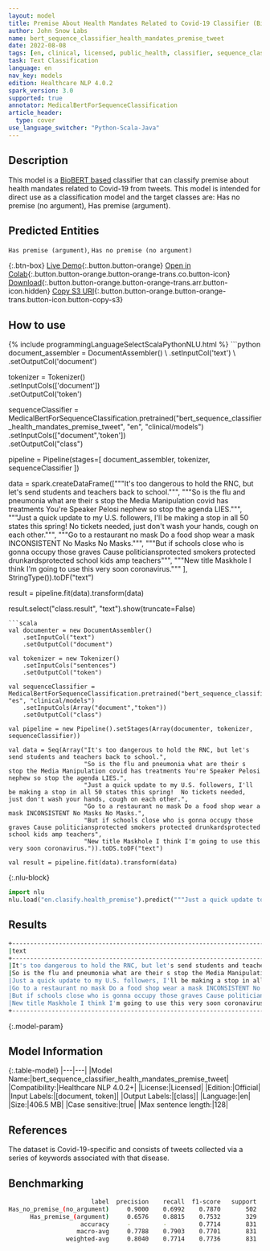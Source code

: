 ```yaml
---
layout: model
title: Premise About Health Mandates Related to Covid-19 Classifier (BioBERT)
author: John Snow Labs
name: bert_sequence_classifier_health_mandates_premise_tweet
date: 2022-08-08
tags: [en, clinical, licensed, public_health, classifier, sequence_classification, covid_19, tweet, premise, mandate]
task: Text Classification
language: en
nav_key: models
edition: Healthcare NLP 4.0.2
spark_version: 3.0
supported: true
annotator: MedicalBertForSequenceClassification
article_header:
  type: cover
use_language_switcher: "Python-Scala-Java"
---
```


## Description

This model is a [BioBERT based](https://github.com/dmis-lab/biobert) classifier that can classify premise about health mandates related to Covid-19 from tweets. 
This model is intended for direct use as a classification model and the target classes are: Has no premise (no argument), Has premise (argument).

## Predicted Entities

`Has premise (argument)`, `Has no premise (no argument)`

{:.btn-box}
[Live Demo](https://demo.johnsnowlabs.com/healthcare/PUBLIC_HEALTH_MANDATES/){:.button.button-orange}
[Open in Colab](https://colab.research.google.com/github/JohnSnowLabs/spark-nlp-workshop/blob/master/tutorials/streamlit_notebooks/healthcare/PUBLIC_HEALTH_MB4SC.ipynb){:.button.button-orange.button-orange-trans.co.button-icon}
[Download](https://s3.amazonaws.com/auxdata.johnsnowlabs.com/clinical/models/bert_sequence_classifier_health_mandates_premise_tweet_en_4.0.2_3.0_1659983362057.zip){:.button.button-orange.button-orange-trans.arr.button-icon.hidden}
[Copy S3 URI](s3://auxdata.johnsnowlabs.com/clinical/models/bert_sequence_classifier_health_mandates_premise_tweet_en_4.0.2_3.0_1659983362057.zip){:.button.button-orange.button-orange-trans.button-icon.button-copy-s3}

## How to use



<div class="tabs-box" markdown="1">
{% include programmingLanguageSelectScalaPythonNLU.html %}
```python
document_assembler = DocumentAssembler() \
    .setInputCol('text') \
    .setOutputCol('document')

tokenizer = Tokenizer() \
    .setInputCols(['document']) \
    .setOutputCol('token')

sequenceClassifier = MedicalBertForSequenceClassification.pretrained("bert_sequence_classifier_health_mandates_premise_tweet", "en", "clinical/models")\
    .setInputCols(["document",'token'])\
    .setOutputCol("class")

pipeline = Pipeline(stages=[
    document_assembler, 
    tokenizer,
    sequenceClassifier
])

data = spark.createDataFrame(["""It's too dangerous to hold the RNC, but let's send students and teachers back to school.""",
"""So is the flu and pneumonia what are their s stop the Media Manipulation covid has treatments You're Speaker Pelosi nephew so stop the agenda LIES.""",
"""Just a quick update to my U.S. followers, I'll be making a stop in all 50 states this spring!  No tickets needed, just don't wash your hands, cough on each other.""",
"""Go to a restaurant no mask Do a food shop wear a mask INCONSISTENT No Masks No Masks.""",
"""But if schools close who is gonna occupy those graves Cause politiciansprotected smokers protected drunkardsprotected school kids amp teachers""",
"""New title Maskhole I think I'm going to use this very soon coronavirus."""
], StringType()).toDF("text")
                              
result = pipeline.fit(data).transform(data)

result.select("class.result", "text").show(truncate=False)
```
```scala
val documenter = new DocumentAssembler() 
    .setInputCol("text") 
    .setOutputCol("document")

val tokenizer = new Tokenizer()
    .setInputCols("sentences")
    .setOutputCol("token")

val sequenceClassifier = MedicalBertForSequenceClassification.pretrained("bert_sequence_classifier_health_mandates_premise_tweet", "es", "clinical/models")
    .setInputCols(Array("document","token"))
    .setOutputCol("class")

val pipeline = new Pipeline().setStages(Array(documenter, tokenizer, sequenceClassifier))

val data = Seq(Array("It's too dangerous to hold the RNC, but let's send students and teachers back to school.",
                     "So is the flu and pneumonia what are their s stop the Media Manipulation covid has treatments You're Speaker Pelosi nephew so stop the agenda LIES.",
                     "Just a quick update to my U.S. followers, I'll be making a stop in all 50 states this spring!  No tickets needed, just don't wash your hands, cough on each other.",
                     "Go to a restaurant no mask Do a food shop wear a mask INCONSISTENT No Masks No Masks.",
                     "But if schools close who is gonna occupy those graves Cause politiciansprotected smokers protected drunkardsprotected school kids amp teachers",
                     "New title Maskhole I think I'm going to use this very soon coronavirus.")).toDS.toDF("text")

val result = pipeline.fit(data).transform(data)
```


{:.nlu-block}
```python
import nlu
nlu.load("en.clasify.health_premise").predict("""Just a quick update to my U.S. followers, I'll be making a stop in all 50 states this spring!  No tickets needed, just don't wash your hands, cough on each other.""")
```

</div>

## Results

```bash
+------------------------------------------------------------------------------------------------------------------------------------------------------------------+------------------------------+
|text                                                                                                                                                              |result                        |
+------------------------------------------------------------------------------------------------------------------------------------------------------------------+------------------------------+
|It's too dangerous to hold the RNC, but let's send students and teachers back to school.                                                                          |[Has premise (argument)]      |
|So is the flu and pneumonia what are their s stop the Media Manipulation covid has treatments You're Speaker Pelosi nephew so stop the agenda LIES.               |[Has premise (argument)]      |
|Just a quick update to my U.S. followers, I'll be making a stop in all 50 states this spring!  No tickets needed, just don't wash your hands, cough on each other.|[Has no premise (no argument)]|
|Go to a restaurant no mask Do a food shop wear a mask INCONSISTENT No Masks No Masks.                                                                             |[Has no premise (no argument)]|
|But if schools close who is gonna occupy those graves Cause politiciansprotected smokers protected drunkardsprotected school kids amp teachers                    |[Has premise (argument)]      |
|New title Maskhole I think I'm going to use this very soon coronavirus.                                                                                           |[Has no premise (no argument)]|
+------------------------------------------------------------------------------------------------------------------------------------------------------------------+------------------------------+
```

{:.model-param}
## Model Information

{:.table-model}
|---|---|
|Model Name:|bert_sequence_classifier_health_mandates_premise_tweet|
|Compatibility:|Healthcare NLP 4.0.2+|
|License:|Licensed|
|Edition:|Official|
|Input Labels:|[document, token]|
|Output Labels:|[class]|
|Language:|en|
|Size:|406.5 MB|
|Case sensitive:|true|
|Max sentence length:|128|

## References

The dataset is Covid-19-specific and consists of tweets collected via a series of keywords associated with that disease.

## Benchmarking

```bash
                       label  precision    recall  f1-score   support
Has_no_premise_(no_argument)     0.9000    0.6992    0.7870       502
      Has_premise_(argument)     0.6576    0.8815    0.7532       329
                    accuracy     -         -         0.7714       831
                   macro-avg     0.7788    0.7903    0.7701       831
                weighted-avg     0.8040    0.7714    0.7736       831
```